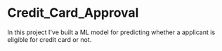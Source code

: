 # Credit_Card_Approval
In this project I've built a ML model for predicting whether a applicant is eligible for credit card or not.

